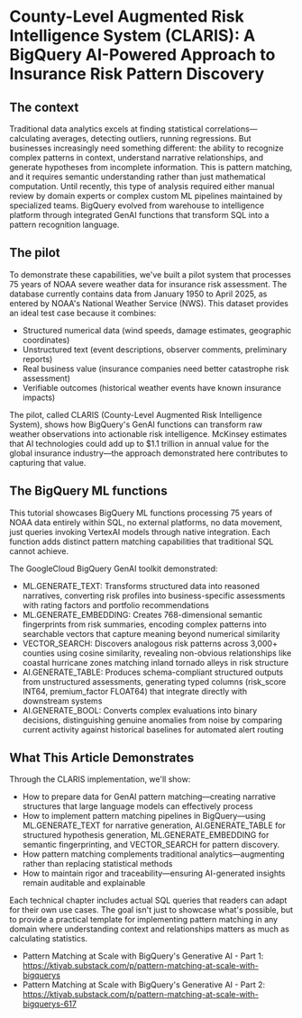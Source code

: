 # County-Level Augmented Risk Intelligence System (CLARIS): A BigQuery AI-Powered Approach to Insurance Risk Pattern Discovery

## The context

Traditional data analytics excels at finding statistical correlations—calculating averages, detecting outliers, running regressions. 
But businesses increasingly need something different: the ability to recognize complex patterns in context, understand narrative relationships, and generate hypotheses from incomplete information. This is pattern matching, and it requires semantic understanding rather than just mathematical computation.
Until recently, this type of analysis required either manual review by domain experts or complex custom ML pipelines maintained by specialized teams.
BigQuery evolved from warehouse to intelligence platform through integrated GenAI functions that transform SQL into a pattern recognition language.

## The pilot

To demonstrate these capabilities, we've built a pilot system that processes 75 years of NOAA severe weather data for insurance risk assessment. The database currently contains data from January 1950 to April 2025, as entered by NOAA's National Weather Service (NWS). This dataset provides an ideal test case because it combines:
- Structured numerical data (wind speeds, damage estimates, geographic coordinates)
- Unstructured text (event descriptions, observer comments, preliminary reports)
- Real business value (insurance companies need better catastrophe risk assessment)
- Verifiable outcomes (historical weather events have known insurance impacts)

The pilot, called CLARIS (County-Level Augmented Risk Intelligence System), shows how BigQuery's GenAI functions can transform raw weather observations into actionable risk intelligence. 
McKinsey estimates that AI technologies could add up to $1.1 trillion in annual value for the global insurance industry—the approach demonstrated here contributes to capturing that value.

## The BigQuery ML functions

This tutorial showcases BigQuery ML functions processing 75 years of NOAA data entirely within SQL, no external platforms, no data movement, just queries invoking VertexAI models through native integration. Each function adds distinct pattern matching capabilities that traditional SQL cannot achieve.

The GoogleCloud BigQuery GenAI toolkit demonstrated:

- ML.GENERATE_TEXT: Transforms structured data into reasoned narratives, converting risk profiles into business-specific assessments with rating factors and portfolio recommendations
- ML.GENERATE_EMBEDDING: Creates 768-dimensional semantic fingerprints from risk summaries, encoding complex patterns into searchable vectors that capture meaning beyond numerical similarity
- VECTOR_SEARCH: Discovers analogous risk patterns across 3,000+ counties using cosine similarity, revealing non-obvious relationships like coastal hurricane zones matching inland tornado alleys in risk structure
- AI.GENERATE_TABLE: Produces schema-compliant structured outputs from unstructured assessments, generating typed columns (risk_score INT64, premium_factor FLOAT64) that integrate directly with downstream systems
- AI.GENERATE_BOOL: Converts complex evaluations into binary decisions, distinguishing genuine anomalies from noise by comparing current activity against historical baselines for automated alert routing

## What This Article Demonstrates

Through the CLARIS implementation, we'll show:

- How to prepare data for GenAI pattern matching—creating narrative structures that large language models can effectively process
- How to implement pattern matching pipelines in BigQuery—using ML.GENERATE_TEXT for narrative generation, AI.GENERATE_TABLE for structured hypothesis generation, ML.GENERATE_EMBEDDING for semantic fingerprinting, and VECTOR_SEARCH for pattern discovery.
- How pattern matching complements traditional analytics—augmenting rather than replacing statistical methods
- How to maintain rigor and traceability—ensuring AI-generated insights remain auditable and explainable

Each technical chapter includes actual SQL queries that readers can adapt for their own use cases. The goal isn't just to showcase what's possible, but to provide a practical template for implementing pattern matching in any domain where understanding context and relationships matters as much as calculating statistics.

- Pattern Matching at Scale with BigQuery's Generative AI - Part 1: https://ktiyab.substack.com/p/pattern-matching-at-scale-with-bigquerys
- Pattern Matching at Scale with BigQuery's Generative AI - Part 2: https://ktiyab.substack.com/p/pattern-matching-at-scale-with-bigquerys-617
